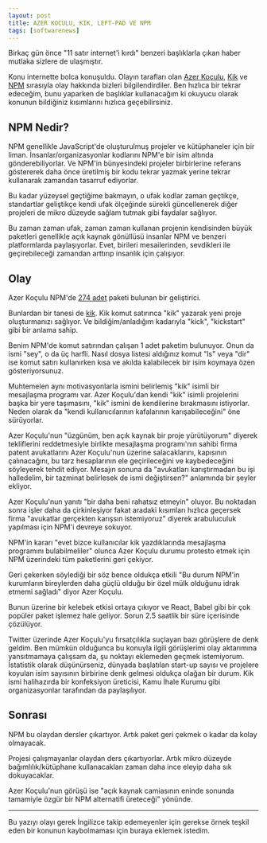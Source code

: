 ```yaml
---
layout: post
title: AZER KOCULU, KIK, LEFT-PAD VE NPM
tags: [softwarenews]
---
```





<p>Birkaç gün önce "11 satır internet'i kırdı" benzeri başlıklarla çıkan haber mutlaka sizlere de ulaşmıştır.</p>

<p>Konu internette bolca konuşuldu. Olayın tarafları olan <a href="http://medium.com/@azerbike/i-ve-just-liberated-my-modules-9045c06be67c">Azer Koçulu</a>, <a href="https://medium.com/@mproberts/a-discussion-about-the-breaking-of-the-internet-3d4d2a83aa4d">Kik</a> ve <a href="http://blog.npmjs.org/post/141577284765/kik-left-pad-and-npm">NPM</a> sırasıyla olay hakkında bizleri bilgilendirdiler. Ben hızlıca bir tekrar edeceğim, bunu yaparken de başlıklar kullanacağım ki okuyucu olarak konunun bildiğiniz kısımlarını hızlıca geçebilirsiniz.</p>

<h2 id="npmnedir">NPM Nedir?</h2>

<p>NPM genellikle JavaScript'de oluşturulmuş projeler ve kütüphaneler için bir liman. İnsanlar/organizasyonlar kodlarını NPM'e bir isim altında gönderebiliyorlar. Ve NPM'in bünyesindeki projeler birbirlerine referans göstererek daha önce üretilmiş bir kodu tekrar yazmak yerine tekrar kullanarak zamandan tasarruf ediyorlar.</p>

<p>Bu kadar yüzeysel geçtiğime bakmayın, o ufak kodlar zaman geçtikçe, standartlar geliştikçe kendi ufak ölçeğinde sürekli güncellenerek diğer projeleri de mikro düzeyde sağlam tutmak gibi faydalar sağlıyor.</p>

<p>Bu zaman zaman ufak, zaman zaman kullanan projenin kendisinden büyük paketleri genellikle açık kaynak gönüllüsü insanlar NPM ve benzeri platformlarda paylaşıyorlar. Evet, birileri mesailerinden, sevdikleri ile geçirebileceği zamandan arttırıp insanlık için çalışıyor.</p>

<h2 id="olay"> Olay</h2>

<p>Azer Koçulu NPM'de <a href="https://gist.githubusercontent.com/azer/db27417ee84b5f34a6ea/raw/50ab7ef26dbde2d4ea52318a3590af78b2a21162/gistfile1.txt">274 adet</a> paketi bulunan bir geliştirici.</p>

<p>Bunlardan bir tanesi de <a href="https://github.com/starters/kik">kik</a>. Kik komut satırınca "kik" yazarak yeni proje oluşturmanızı sağlıyor. Ve bildiğim/anladığım kadarıyla "kick", "kickstart" gibi bir anlama sahip.</p>

<p>Benim NPM'de komut satırından çalışan 1 adet paketim bulunuyor. Onun da ismi "sey", o da üç harfli. Nasıl dosya listesi aldığınız komut "ls" veya "dir" ise komut satırı kullanırken kısa ve akılda kalabilecek bir isim koymaya özen gösteriyorsunuz.</p>

<p>Muhtemelen aynı motivasyonlarla ismini belirlemiş "kik" isimli bir mesajlaşma programı var. Azer Koçulu'dan kendi "kik" isimli projelerini başka bir yere taşımasını, "kik" ismini de kendilerine bırakmasını istiyorlar. Neden olarak da "kendi kullanıcılarının kafalarının karışabileceğini" öne sürüyorlar.</p>

<p>Azer Koçulu'nun "üzgünüm, ben açık kaynak bir proje yürütüyorum" diyerek tekliflerini reddetmesiyle birlikte mesajlaşma programı'nın sahibi firma patent avukatlarını Azer Koçulu'nun üzerine salacaklarını, kapısının çalınacağını, bu tarz hesaplarının ele geçirileceğini ve kaybedeceğini söyleyerek tehdit ediyor. Mesajın sonuna da "avukatları karıştırmadan bu işi halledelim, bir tazminat belirlesek de ismi değiştirsen?" anlamında bir şeyler ekliyor.</p>

<p>Azer Koçulu'nun yanıtı "bir daha beni rahatsız etmeyin" oluyor. Bu noktadan sonra işler daha da çirkinleşiyor fakat aradaki kısımları hızlıca geçersek firma "avukatlar gerçekten karışsın istemiyoruz" diyerek arabuluculuk yapılması için NPM'i devreye sokuyor.</p>

<p>NPM'in kararı "evet bizce kullanıcılar kik yazdıklarında mesajlaşma programını bulabilmeliler" olunca Azer Koçulu durumu protesto etmek için NPM üzerindeki tüm paketlerini geri çekiyor.</p>

<p>Geri çekerken söylediği bir söz bence oldukça etkili "Bu durum NPM'in kurumların bireylerden daha güçlü olduğu bir özel mülk olduğunu idrak etmemi sağladı" diyor Azer Koçulu.</p>

<p>Bunun üzerine bir kelebek etkisi ortaya çıkıyor ve React, Babel gibi bir çok popüler paket işlemez hale geliyor. Sorun 2.5 saatlik bir süre içerisinde çözülüyor.</p>

<p>Twitter üzerinde Azer Koçulu'yu fırsatçılıkla suçlayan bazı görüşlere de denk geldim. Ben mümkün olduğunca bu konuyla ilgili görüşlerimi olay aktarımına yansıtmamaya çalışsam da, şu noktayı eklemeden geçmek istemiyorum. İstatistik olarak düşünürseniz, dünyada başlatılan start-up sayısı ve projelere koyulan isim sayısının birbirine denk gelmesi oldukça olağan bir durum. Kik ismi halihazırda bir konfeksiyon üreticisi, Kamu İhale Kurumu gibi organizasyonlar tarafından da paylaşılıyor.</p>

<h2 id="sonras">Sonrası</h2>

<p>NPM bu olaydan dersler çıkartıyor. Artık paket geri çekmek o kadar da kolay olmayacak.</p>

<p>Projesi çalışmayanlar olaydan ders çıkartıyorlar. Artık mikro düzeyde bağımlılık/kütüphane kullanacakları zaman daha ince eleyip daha sık dokuyacaklar.</p>

<p>Azer Koçulu'nun görüşü ise "açık kaynak camiasının eninde sonunda tamamiyle özgür bir NPM alternatifi üreteceği" yönünde.</p>

<hr />

<p>Bu yazıyı olayı gerek İngilizce takip edemeyenler için gerekse örnek teşkil eden bir konunun kaybolmaması için buraya eklemek istedim.</p>
